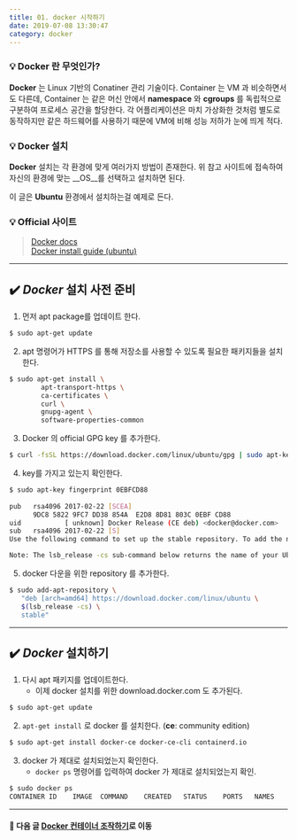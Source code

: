 ```yaml
---
title: 01. docker 시작하기
date: 2019-07-08 13:30:47
category: docker
---
```


### 💡 Docker 란 무엇인가?
__Docker__ 는 Linux 기반의 Conatiner 관리 기술이다. Container 는 VM 과 비슷하면서도 다른데, Container 는 같은 머신 안에서 __namespace__ 와 __cgroups__ 를 독립적으로 구분하여 프로세스 공간을 할당한다. 각 어플리케이션은 마치 가상화한 것처럼 별도로 동작하지만 같은 하드웨어를 사용하기 때문에 VM에 비해 성능 저하가 눈에 띄게 적다.

### 💡 Docker 설치
__Docker__ 설치는 각 환경에 맞게 여러가지 방법이 존재한다.
위 참고 사이트에 접속하여 자신의 환경에 맞는 __OS__를 선택하고 설치하면 된다.

이 글은 __Ubuntu__ 환경에서 설치하는걸 예제로 든다.
### 💡 Official 사이트
> [Docker docs](https://docs.docker.com/) \
> [Docker install guide \(ubuntu\)](https://docs.docker.com/install/linux/docker-ce/ubuntu/)
---


## ✔️ _Docker_ 설치 사전 준비

1. 먼저 apt package를 업데이트 한다.

```sh
$ sudo apt-get update
```

2. apt 명령어가 HTTPS 를 통해 저장소를 사용할 수 있도록 필요한 패키지들을 설치한다.

```sh
$ sudo apt-get install \
        apt-transport-https \
        ca-certificates \
        curl \
        gnupg-agent \
        software-properties-common
```

3. Docker 의 official GPG key 를 추가한다.

```sh
$ curl -fsSL https://download.docker.com/linux/ubuntu/gpg | sudo apt-key add -
```

4. key를 가지고 있는지 확인한다.

```sh
$ sudo apt-key fingerprint 0EBFCD88
    
pub   rsa4096 2017-02-22 [SCEA]
      9DC8 5822 9FC7 DD38 854A  E2D8 8D81 803C 0EBF CD88
uid           [ unknown] Docker Release (CE deb) <docker@docker.com>
sub   rsa4096 2017-02-22 [S]
Use the following command to set up the stable repository. To add the nightly or test repository, add the word nightly or test (or both) after the word stable in the commands below. Learn about nightly and test channels.

Note: The lsb_release -cs sub-command below returns the name of your Ubuntu distribution, such as xenial. Sometimes, in a distribution like Linux Mint, you might need to change $(lsb_release -cs) to your parent Ubuntu distribution. For example, if you are using Linux Mint Tessa, you could use bionic. Docker does not offer any guarantees on untested and unsupported Ubuntu distributions.
```

5. docker 다운을 위한 repository 를 추가한다.

```sh
$ sudo add-apt-repository \
   "deb [arch=amd64] https://download.docker.com/linux/ubuntu \
   $(lsb_release -cs) \
   stable"
```

---
## ✔️ _Docker_ 설치하기

1. 다시 apt 패키지를 업데이트한다. 
    * 이제 docker 설치를 위한 download.docker.com 도 추가된다.

```sh
$ sudo apt-get update
```

2. `apt-get install` 로 docker 를 설치한다. (__ce__: community edition)

```sh
$ sudo apt-get install docker-ce docker-ce-cli containerd.io
```

3. docker 가 제대로 설치되었는지 확인한다. 
    - `docker ps` 명령어를 입력하여 docker 가 제대로 설치되었는지 확인.

```sh
$ sudo docker ps
CONTAINER ID    IMAGE  COMMAND    CREATED   STATUS    PORTS   NAMES
```

---

#### 🔽 다음 글 [Docker 컨테이너 조작하기](/docker/docker-컨테이너-조작하기/)로 이동